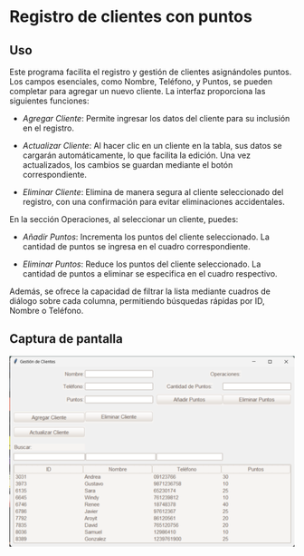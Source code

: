# Registro de clientes con puntos

## Uso
Este programa facilita el registro y gestión de clientes asignándoles puntos. Los campos esenciales, como Nombre, Teléfono, y Puntos, se pueden completar para agregar un nuevo cliente. La interfaz proporciona las siguientes funciones:

- *Agregar Cliente*: Permite ingresar los datos del cliente para su inclusión en el registro.

- *Actualizar Cliente*: Al hacer clic en un cliente en la tabla, sus datos se cargarán automáticamente, lo que facilita la edición. Una vez actualizados, los cambios se guardan mediante el botón correspondiente.

- *Eliminar Cliente*: Elimina de manera segura al cliente seleccionado del registro, con una confirmación para evitar eliminaciones accidentales.

En la sección Operaciones, al seleccionar un cliente, puedes:

- *Añadir Puntos*: Incrementa los puntos del cliente seleccionado. La cantidad de puntos se ingresa en el cuadro correspondiente.

- *Eliminar Puntos*: Reduce los puntos del cliente seleccionado. La cantidad de puntos a eliminar se especifica en el cuadro respectivo.

Además, se ofrece la capacidad de filtrar la lista mediante cuadros de diálogo sobre cada columna, permitiendo búsquedas rápidas por ID, Nombre o Teléfono.

## Captura de pantalla

![Imagen](Captura_Tarjeta_lealtad-1.png)